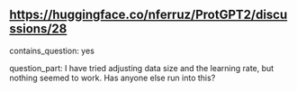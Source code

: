 ## https://huggingface.co/nferruz/ProtGPT2/discussions/28

contains_question: yes

question_part: I have tried adjusting data size and the learning rate, but nothing seemed to work. Has anyone else run into this?